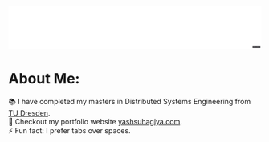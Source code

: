 <p align="center">
  <img src="./assets/name2.gif" title="Hey!">
</p>

# About Me: 
📚 I have completed my masters in Distributed Systems Engineering from [TU Dresden](https://tu-dresden.de/).<br> 👯 Checkout my portfolio website [yashsuhagiya.com](https://yashsuhagiya.com).<br>⚡ Fun fact: I prefer tabs over spaces.
